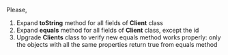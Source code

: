 Please,

1. Expand **toString** method for all fields of **Client** class
2. Expand **equals** method for all fields of **Client** class, except the id
3. Upgrade **Clients** class to verify new equals method works properly: only the objects with all the same properties return true from equals method